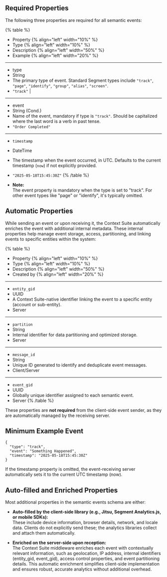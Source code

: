 ## Required Properties
The following three properties are required for all semantic events:

{% table %}
- Property {% align="left" width="10%" %}
- Type {% align="left" width="10%" %}
- Description {% align="left" width="50%" %}
- Example {% align="left" width="20%" %}
---
- type
- String
- The primary type of event. Standard Segment types include `"track"`, `"page"`, `"identify"`, `"group"`, `"alias"`, `"screen"`.
- `"track"`                |
---
- event
- String (Cond.)
- Name of the event, mandatory if type is `"track"`. Should be capitalized where the last word is a verb in past tense.
- `"Order Completed"`
---
- `timestamp`
- DateTime
- The timestamp when the event occurred, in UTC. Defaults to the current timestamp (`now`) if not explicitly provided.
- `"2025-05-18T15:45:30Z"`
{% /table %}


- **Note:**\
  The event property is mandatory when the type is set to "track". For other event types like "page" or "identify", it's typically omitted.

## Automatic Properties
While sending an event or upon receiving it, the Context Suite automatically enriches the event with additional internal metadata. These internal properties help manage event storage, access, partitioning, and linking events to specific entities within the system:

{% table %}
- Property {% align="left" width="10%" %}
- Type {% align="left" width="10%" %}
- Description {% align="left" width="50%" %}
- Created by {% align="left" width="20%" %}
---
- `entity_gid`
- UUID
- A Context Suite-native identifier linking the event to a specific entity (account or sub-entity).
- Server
---
- `partition`
- String
- Internal identifier for data partitioning and optimized storage.
- Server
---
- `message_id`
- String
- Unique ID generated to identify and deduplicate event messages.
- Client/Server
---
- `event_gid`
- UUID
- Globally unique identifier assigned to each semantic event.
- Server
{% /table %}



These properties are **not required** from the client-side event sender, as they are automatically managed by the receiving server.

## Minimum Example Event
```
{
  "type": "track",
  "event": "Something Happened",
  "timestamp": "2025-05-18T15:45:30Z"
}
```
If the timestamp property is omitted, the event-receiving server automatically sets it to the current UTC timestamp (now).

## Auto-filled and Enriched Properties
Most additional properties in the semantic events schema are either:

- **Auto-filled by the client-side library (e.g., Jitsu, Segment Analytics.js, or mobile SDKs):**\
  These include device information, browser details, network, and locale data. Clients do not explicitly send these; the analytics libraries collect and attach them automatically.

- **Enriched on the server-side upon reception:**\
  The Context Suite middleware enriches each event with contextually relevant information, such as geolocation, IP address, internal identifiers (entity_gid, event_gid), access control properties, and event partitioning details. This automatic enrichment simplifies client-side implementation and ensures robust, accurate analytics without additional overhead.


